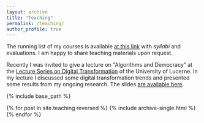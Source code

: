 ```yaml
---
layout: archive
title: "Teaching"
permalink: /teaching/
author_profile: true
---
```


The running list of my courses is available [at this link](https://docs.google.com/spreadsheets/d/1lgZFwmryGN5Bnr1jvxrEKB4W0sXWN26OH1xU_cDmWTQ/edit?usp=sharing) with *syllabi* and evaluations. I am happy to share teaching materials upon request.  

Recently I was invited to give a lecture on "Algorithms and Democracy" at the [Lecture Series on Digital Transformation](https://www.unilu.ch/fileadmin/user_upload/Ringvorlesung_Digitalisierung_Programm.pdf) of the University of Lucerne. In my lecture I discussed some digital transformation trends and presented some results from my ongoing research. The slides [are available here](https://deangelisa.github.io/files/deangelis-algorithms-democracy.pdf). 

{% include base_path %}

{% for post in site.teaching reversed %}
  {% include archive-single.html %}
{% endfor %}
